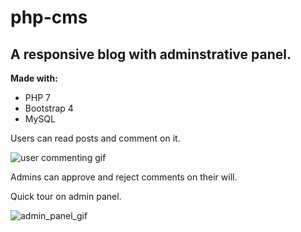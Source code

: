 # php-cms
## A responsive blog with adminstrative panel.


**Made with:**

* PHP 7
* Bootstrap 4
* MySQL

Users can read posts and comment on it.

![user commenting gif](https://imgur.com/a/zmtwAeV)


Admins can approve and reject comments on their will.






Quick tour on admin panel.

![admin_panel_gif](https://imgur.com/JcZ0m94)



